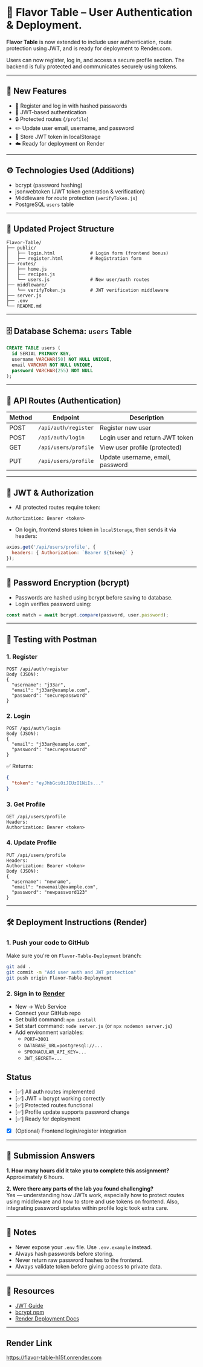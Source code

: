 # 🧂 Flavor Table – User Authentication & Deployment.

**Flavor Table** is now extended to include user authentication, route protection using JWT, and is ready for deployment to Render.com.

Users can now register, log in, and access a secure profile section. The backend is fully protected and communicates securely using tokens.

---

## 🔐 New Features

- 👤 Register and log in with hashed passwords
- 🔑 JWT-based authentication
- 🔒 Protected routes (`/profile`)
- ✏️ Update user email, username, and password
- 📄 Store JWT token in localStorage
- ☁️ Ready for deployment on Render

---

## ⚙️ Technologies Used (Additions)

- bcrypt (password hashing)
- jsonwebtoken (JWT token generation & verification)
- Middleware for route protection (`verifyToken.js`)
- PostgreSQL `users` table

---

## 📁 Updated Project Structure

```
Flavor-Table/
├── public/
│   ├── login.html             # Login form (frontend bonus)
│   ├── register.html          # Registration form
├── routes/
│   ├── home.js
│   ├── recipes.js
│   └── users.js               # New user/auth routes
├── middleware/
│   └── verifyToken.js         # JWT verification middleware
├── server.js
├── .env
└── README.md
```

---

## 🗄️ Database Schema: `users` Table

```sql
CREATE TABLE users (
  id SERIAL PRIMARY KEY,
  username VARCHAR(50) NOT NULL UNIQUE,
  email VARCHAR NOT NULL UNIQUE,
  password VARCHAR(255) NOT NULL
);
```

---

## 🔌 API Routes (Authentication)

| Method | Endpoint             | Description                            |
|--------|----------------------|----------------------------------------|
| POST   | `/api/auth/register` | Register new user                      |
| POST   | `/api/auth/login`    | Login user and return JWT token        |
| GET    | `/api/users/profile` | View user profile (protected)          |
| PUT    | `/api/users/profile` | Update username, email, password       |

---

## 🧠 JWT & Authorization

- All protected routes require token:
```http
Authorization: Bearer <token>
```

- On login, frontend stores token in `localStorage`, then sends it via headers:
```js
axios.get('/api/users/profile', {
  headers: { Authorization: `Bearer ${token}` }
});
```

---

## 🔐 Password Encryption (bcrypt)

- Passwords are hashed using bcrypt before saving to database.
- Login verifies password using:
```js
const match = await bcrypt.compare(password, user.password);
```

---

## 🧪 Testing with Postman

### 1. Register
```
POST /api/auth/register
Body (JSON):
{
  "username": "j33ar",
  "email": "j33ar@example.com",
  "password": "securepassword"
}
```

### 2. Login
```
POST /api/auth/login
Body (JSON):
{
  "email": "j33ar@example.com",
  "password": "securepassword"
}
```
✅ Returns:
```json
{
  "token": "eyJhbGciOiJIUzI1NiIs..."
}
```

### 3. Get Profile
```
GET /api/users/profile
Headers:
Authorization: Bearer <token>
```

### 4. Update Profile
```
PUT /api/users/profile
Headers:
Authorization: Bearer <token>
Body (JSON):
{
  "username": "newname",
  "email": "newemail@example.com",
  "password": "newpassword123"
}
```

---

## 🛠️ Deployment Instructions (Render)

### 1. Push your code to GitHub
Make sure you're on `Flavor-Table-Deployment` branch:
```bash
git add .
git commit -m "Add user auth and JWT protection"
git push origin Flavor-Table-Deployment
```

### 2. Sign in to [Render](https://render.com)

- New → Web Service
- Connect your GitHub repo
- Set build command: `npm install`
- Set start command: `node server.js` (or `npx nodemon server.js`)
- Add environment variables:
  - `PORT=3001`
  - `DATABASE_URL=postgresql://...`
  - `SPOONACULAR_API_KEY=...`
  - `JWT_SECRET=...`


##  Status

- [✅] All auth routes implemented
- [✅] JWT + bcrypt working correctly
- [✅] Protected routes functional
- [✅] Profile update supports password change
- [✅] Ready for deployment
- [x] (Optional) Frontend login/register integration

---

## 📄 Submission Answers

**1. How many hours did it take you to complete this assignment?**  
Approximately 6 hours.

**2. Were there any parts of the lab you found challenging?**  
Yes — understanding how JWTs work, especially how to protect routes using middleware and how to store and use tokens on frontend. Also, integrating password updates within profile logic took extra care.

---

## 🧠 Notes

- Never expose your `.env` file. Use `.env.example` instead.
- Always hash passwords before storing.
- Never return raw password hashes to the frontend.
- Always validate token before giving access to private data.

---

## 🧾 Resources

- [JWT Guide](https://jwt.io/)
- [bcrypt npm](https://www.npmjs.com/package/bcrypt)
- [Render Deployment Docs](https://render.com/docs)

---

## Render Link

https://flavor-table-h15f.onrender.com